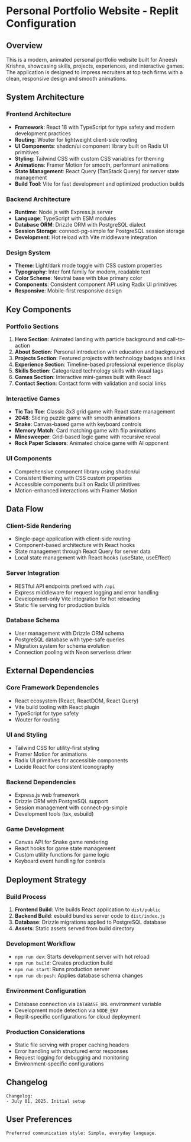# Personal Portfolio Website - Replit Configuration

## Overview

This is a modern, animated personal portfolio website built for Aneesh Krishna, showcasing skills, projects, experiences, and interactive games. The application is designed to impress recruiters at top tech firms with a clean, responsive design and smooth animations.

## System Architecture

### Frontend Architecture
- **Framework**: React 18 with TypeScript for type safety and modern development practices
- **Routing**: Wouter for lightweight client-side routing
- **UI Components**: shadcn/ui component library built on Radix UI primitives
- **Styling**: Tailwind CSS with custom CSS variables for theming
- **Animations**: Framer Motion for smooth, performant animations
- **State Management**: React Query (TanStack Query) for server state management
- **Build Tool**: Vite for fast development and optimized production builds

### Backend Architecture
- **Runtime**: Node.js with Express.js server
- **Language**: TypeScript with ESM modules
- **Database ORM**: Drizzle ORM with PostgreSQL dialect
- **Session Storage**: connect-pg-simple for PostgreSQL session storage
- **Development**: Hot reload with Vite middleware integration

### Design System
- **Theme**: Light/dark mode toggle with CSS custom properties
- **Typography**: Inter font family for modern, readable text
- **Color Scheme**: Neutral base with blue primary color
- **Components**: Consistent component API using Radix UI primitives
- **Responsive**: Mobile-first responsive design

## Key Components

### Portfolio Sections
1. **Hero Section**: Animated landing with particle background and call-to-action
2. **About Section**: Personal introduction with education and background
3. **Projects Section**: Featured projects with technology badges and links
4. **Experience Section**: Timeline-based professional experience display
5. **Skills Section**: Categorized technology skills with visual tags
6. **Games Section**: Interactive mini-games built with React
7. **Contact Section**: Contact form with validation and social links

### Interactive Games
- **Tic Tac Toe**: Classic 3x3 grid game with React state management
- **2048**: Sliding puzzle game with smooth animations
- **Snake**: Canvas-based game with keyboard controls
- **Memory Match**: Card matching game with flip animations
- **Minesweeper**: Grid-based logic game with recursive reveal
- **Rock Paper Scissors**: Animated choice game with AI opponent

### UI Components
- Comprehensive component library using shadcn/ui
- Consistent theming with CSS custom properties
- Accessible components built on Radix UI primitives
- Motion-enhanced interactions with Framer Motion

## Data Flow

### Client-Side Rendering
- Single-page application with client-side routing
- Component-based architecture with React hooks
- State management through React Query for server data
- Local state management with React hooks (useState, useEffect)

### Server Integration
- RESTful API endpoints prefixed with `/api`
- Express middleware for request logging and error handling
- Development-only Vite integration for hot reloading
- Static file serving for production builds

### Database Schema
- User management with Drizzle ORM schema
- PostgreSQL database with type-safe queries
- Migration system for schema evolution
- Connection pooling with Neon serverless driver

## External Dependencies

### Core Framework Dependencies
- React ecosystem (React, ReactDOM, React Query)
- Vite build tooling with React plugin
- TypeScript for type safety
- Wouter for routing

### UI and Styling
- Tailwind CSS for utility-first styling
- Framer Motion for animations
- Radix UI primitives for accessible components
- Lucide React for consistent iconography

### Backend Dependencies
- Express.js web framework
- Drizzle ORM with PostgreSQL support
- Session management with connect-pg-simple
- Development tools (tsx, esbuild)

### Game Development
- Canvas API for Snake game rendering
- React hooks for game state management
- Custom utility functions for game logic
- Keyboard event handling for controls

## Deployment Strategy

### Build Process
1. **Frontend Build**: Vite builds React application to `dist/public`
2. **Backend Build**: esbuild bundles server code to `dist/index.js`
3. **Database**: Drizzle migrations applied to PostgreSQL database
4. **Assets**: Static assets served from build directory

### Development Workflow
- `npm run dev`: Starts development server with hot reload
- `npm run build`: Creates production build
- `npm run start`: Runs production server
- `npm run db:push`: Applies database schema changes

### Environment Configuration
- Database connection via `DATABASE_URL` environment variable
- Development mode detection via `NODE_ENV`
- Replit-specific configurations for cloud deployment

### Production Considerations
- Static file serving with proper caching headers
- Error handling with structured error responses
- Request logging for debugging and monitoring
- Environment-specific configurations

## Changelog

```
Changelog:
- July 01, 2025. Initial setup
```

## User Preferences

```
Preferred communication style: Simple, everyday language.
```